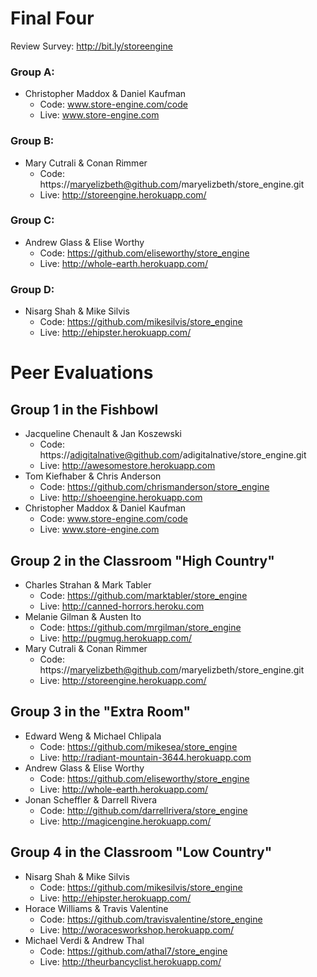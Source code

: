 # Final Four

Review Survey: http://bit.ly/storeengine

### Group A:

* Christopher Maddox & Daniel Kaufman
  * Code: www.store-engine.com/code
  * Live: www.store-engine.com

### Group B: 

* Mary Cutrali & Conan Rimmer
  * Code: https://maryelizbeth@github.com/maryelizbeth/store_engine.git
  * Live: http://storeengine.herokuapp.com/

### Group C:

* Andrew Glass & Elise Worthy
  * Code: https://github.com/eliseworthy/store_engine
  * Live: http://whole-earth.herokuapp.com/

### Group D:

* Nisarg Shah & Mike Silvis
  * Code: https://github.com/mikesilvis/store_engine
  * Live: http://ehipster.herokuapp.com/

# Peer Evaluations

## Group 1 in the Fishbowl

* Jacqueline Chenault & Jan Koszewski
  * Code: https://adigitalnative@github.com/adigitalnative/store_engine.git
  * Live: http://awesomestore.herokuapp.com
* Tom Kiefhaber & Chris Anderson
  * Code: https://github.com/chrismanderson/store_engine
  * Live: http://shoeengine.herokuapp.com
* Christopher Maddox & Daniel Kaufman
  * Code: www.store-engine.com/code
  * Live: www.store-engine.com

## Group 2 in the Classroom "High Country"

* Charles Strahan & Mark Tabler
  * Code: https://github.com/marktabler/store_engine
  * Live: http://canned-horrors.heroku.com
* Melanie Gilman & Austen Ito
  * Code: https://github.com/mrgilman/store_engine
  * Live: http://pugmug.herokuapp.com/
* Mary Cutrali & Conan Rimmer
  * Code: https://maryelizbeth@github.com/maryelizbeth/store_engine.git
  * Live: http://storeengine.herokuapp.com/

## Group 3 in the "Extra Room"

* Edward Weng & Michael Chlipala
  * Code: https://github.com/mikesea/store_engine
  * Live: http://radiant-mountain-3644.herokuapp.com
* Andrew Glass & Elise Worthy
  * Code: https://github.com/eliseworthy/store_engine
  * Live: http://whole-earth.herokuapp.com/
* Jonan Scheffler & Darrell Rivera
  * Code: http://github.com/darrellrivera/store_engine
  * Live: http://magicengine.herokuapp.com/

## Group 4 in the Classroom "Low Country"

* Nisarg Shah & Mike Silvis
  * Code: https://github.com/mikesilvis/store_engine
  * Live: http://ehipster.herokuapp.com/
* Horace Williams & Travis Valentine
  * Code: https://github.com/travisvalentine/store_engine
  * Live: http://woracesworkshop.herokuapp.com/
* Michael Verdi & Andrew Thal
  * Code: https://github.com/athal7/store_engine
  * Live: http://theurbancyclist.herokuapp.com/
